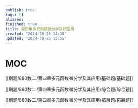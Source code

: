 ```yaml
---
publish: true
tags: []
aliases: 
finished: true
title: 第四章多元函数微分学及其应用
created: "2024-10-25 14:38"
updated: "2024-10-25 15:55"
---
```

# MOC

[[刷题/880数二/第四章多元函数微分学及其应用/基础题/基础题]]

[[刷题/880数二/第四章多元函数微分学及其应用/综合题/综合题]]

[[刷题/880数二/第四章多元函数微分学及其应用/拓展题/拓展题]]
